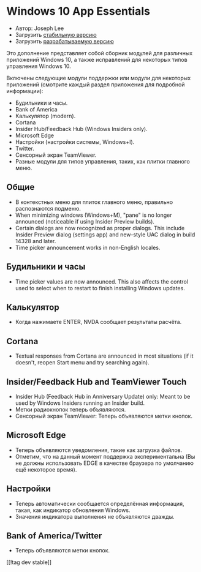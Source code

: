 # Windows 10 App Essentials #

* Автор: Joseph Lee
* Загрузить [стабильную версию][1]
* Загрузить [разрабатываемую версию][2]

Это дополнение представляет собой сборник модулей для различных приложений
Windows 10, а также исправлений для некоторых типов управления Windows 10.

Включены следующие модули поддержки или модули для некоторых приложений
(смотрите каждый раздел приложения для подробной информации):

* Будильники и часы.
* Bank of America
* Калькулятор (modern).
* Cortana
* Insider Hub/Feedback Hub (Windows Insiders only).
* Microsoft Edge
* Настройки (настройки системы, Windows+I).
* Twitter.
* Сенсорный экран TeamViewer.
* Разные модули для типов управления, таких, как плитки главного меню.

## Общие

* В контекстных меню для плиток главного меню, правильно распознаются
  подменю.
* When minimizing windows (Windows+M), "pane" is no longer announced
  (noticeable if using Insider Preview builds).
* Certain dialogs are now recognized as proper dialogs. This include Insider
  Preview dialog (settings app) and new-style UAC dialog in build 14328 and
  later.
* Time picker announcement works in non-English locales.

## Будильники и часы

* Time picker values are now announced. This also affects the control used
  to select when to restart to finish installing Windows updates.

## Калькулятор

* Когда нажимаете ENTER, NVDA сообщает результаты расчёта.

## Cortana

* Textual responses from Cortana are announced in most situations (if it
  doesn't, reopen Start menu and try searching again).

## Insider/Feedback Hub and TeamViewer Touch

* Insider Hub (Feedback Hub in Anniversary Update) only: Meant to be used by
  Windows Insiders running an Insider build.
* Метки радиокнопок теперь объявляются.
* Сенсорный экран TeamViewer: Теперь объявляются метки кнопок.

## Microsoft Edge

* Теперь объявляются уведомления, такие как загрузка файлов.
* Отметим, что на данный момент поддержка экспериментальна (Вы не должны
  использовать EDGE в качестве браузера по умолчанию ещё некоторое время).

## Настройки

* Теперь автоматически сообщается определённая информация, такая, как
  индикатор обновления Windows.
* Значения индикатора выполнения не объявляются дважды.

## Bank of America/Twitter

* Теперь объявляются метки кнопок.

[[!tag dev stable]]

[1]: http://addons.nvda-project.org/files/get.php?file=w10

[2]: http://addons.nvda-project.org/files/get.php?file=w10-dev
